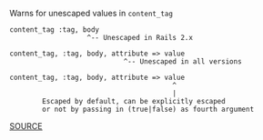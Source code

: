 Warns for unescaped values in `content_tag`

    content_tag :tag, body
                       ^-- Unescaped in Rails 2.x

    content_tag, :tag, body, attribute => value
                                ^-- Unescaped in all versions

    content_tag, :tag, body, attribute => value
                                            ^
                                            |
            Escaped by default, can be explicitly escaped
            or not by passing in (true|false) as fourth argument

[SOURCE](http://brakemanscanner.org/docs/warning_types/)